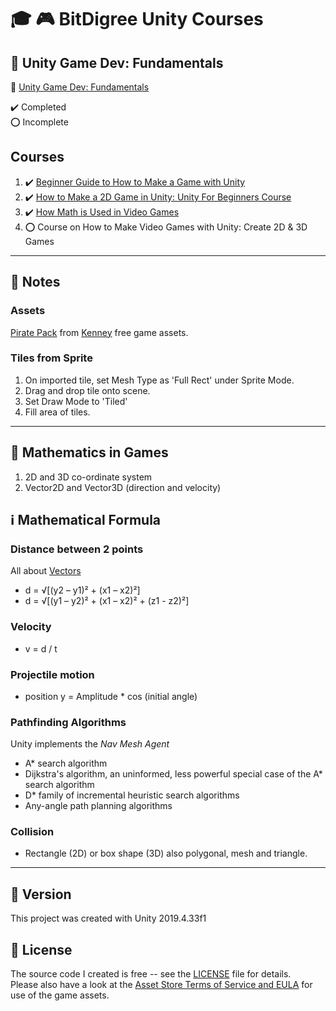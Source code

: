 # :mortar_board: :video_game: BitDigree Unity Courses

## :beginner: Unity Game Dev: Fundamentals

:link: [Unity Game Dev: Fundamentals](https://app.pluralsight.com/paths/skill/unity-game-development-core-skills)

:heavy_check_mark: Completed  
:o: Incomplete

## Courses

1. :heavy_check_mark: [Beginner Guide to How to Make a Game with Unity](https://www.bitdegree.org/course/how-to-make-a-game-with-unity)
2. :heavy_check_mark: [How to Make a 2D Game in Unity: Unity For Beginners Course](https://www.bitdegree.org/course/how-to-make-a-2d-game)
3. :heavy_check_mark: [How Math is Used in Video Games](https://www.bitdegree.org/course/math-in-video-games)
4. :o: Course on How to Make Video Games with Unity: Create 2D & 3D Games

***

## :notebook: Notes

### Assets

[Pirate Pack](https://www.kenney.nl/assets/pirate-pack) from [Kenney](https://www.kenney.nl/) free game assets.

### Tiles from Sprite

1. On imported tile, set Mesh Type as 'Full Rect' under Sprite Mode.
2. Drag and drop tile onto scene.
3. Set Draw Mode to 'Tiled'
4. Fill area of tiles.

***

## :notebook: Mathematics in Games

1. 2D and 3D co-ordinate system
2. Vector2D and Vector3D (direction and velocity)

## :information_source: Mathematical Formula

### Distance between 2 points

All about [Vectors](https://www.mathsisfun.com/algebra/vectors.html)

- d = √[(y2 – y1)² + (x1 – x2)²]
- d = √[(y1 – y2)² + (x1 – x2)² + (z1 - z2)²]

### Velocity

- v = d / t

### Projectile motion

- position y = Amplitude * cos (initial angle)

### Pathfinding Algorithms

Unity implements the *Nav Mesh Agent*

- A* search algorithm
- Dijkstra's algorithm, an uninformed, less powerful special case of the A* search algorithm
- D* family of incremental heuristic search algorithms
- Any-angle path planning algorithms

### Collision

- Rectangle (2D) or box shape (3D) also polygonal, mesh and triangle.

***

## :memo: Version

This project was created with Unity 2019.4.33f1

## :page_with_curl: License

The source code I created is free -- see the [LICENSE](UNLICENSE) file for details.  
Please also have a look at the [Asset Store Terms of Service and EULA](https://unity3d.com/legal/as_terms) for use of the game assets.